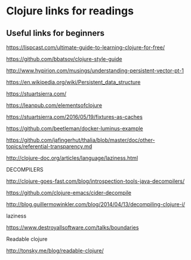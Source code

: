 # Clojure links for readings


## Useful links for beginners

https://lispcast.com/ultimate-guide-to-learning-clojure-for-free/



https://github.com/bbatsov/clojure-style-guide

http://www.hypirion.com/musings/understanding-persistent-vector-pt-1

https://en.wikipedia.org/wiki/Persistent_data_structure

https://stuartsierra.com/

https://leanpub.com/elementsofclojure

https://stuartsierra.com/2016/05/19/fixtures-as-caches

https://github.com/beetleman/docker-luminus-example

https://github.com/jafingerhut/thalia/blob/master/doc/other-topics/referential-transparency.md

http://clojure-doc.org/articles/language/laziness.html

DECOMPILERS

http://clojure-goes-fast.com/blog/introspection-tools-java-decompilers/

https://github.com/clojure-emacs/cider-decompile

http://blog.guillermowinkler.com/blog/2014/04/13/decompiling-clojure-i/


laziness

https://www.destroyallsoftware.com/talks/boundaries


Readable clojure

http://tonsky.me/blog/readable-clojure/